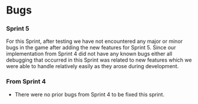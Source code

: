 # Bugs

### Sprint 5
For this Sprint, after testing we have not encountered any major or minor bugs in the game after adding the new features for Sprint 5.
Since our implementation from Sprint 4 did not have any known bugs either all debugging that occurred in this Sprint was related to new features which we were able to handle relatively easily as they arose during development.

### From Sprint 4
- There were no prior bugs from Sprint 4 to be fixed this sprint.

